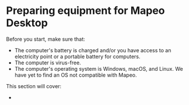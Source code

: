 # Preparing equipment for Mapeo Desktop



Before you start, make sure that:&#x20;

* The computer's battery is charged and/or you have access to an electricity point or a portable battery for computers.&#x20;
* The computer is virus-free.&#x20;
* The computer's operating system is Windows, macOS, and Linux. We have yet to find an OS not compatible with Mapeo.



This section will cover:

*
